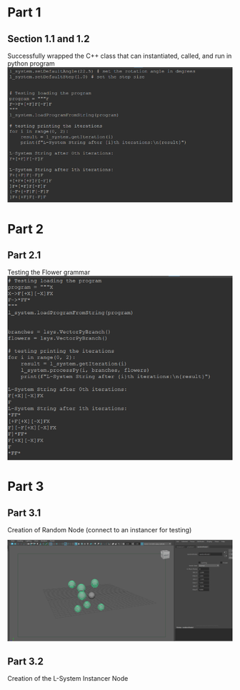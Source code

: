 # Part 1
## Section 1.1  and 1.2
Successfully wrapped the C++ class that can instantiated, called, and
run in python program
![Part 1.1 images](./Imgs-Projs/part1.1.png)

# Part 2
## Part 2.1
Testing the Flower grammar
![Part 1.2 images](./Imgs-Projs/part1.2.png)

# Part 3
## Part 3.1
Creation of Random Node (connect to an instancer for testing)

![Part 3.1 images](./Imgs-Projs/part3.1.png)

## Part 3.2
Creation of the L-System Instancer Node